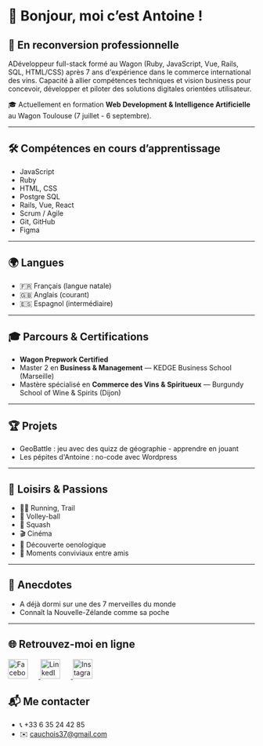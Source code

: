 # 👋 Bonjour, moi c’est Antoine !

## 🚀 En reconversion professionnelle

ADéveloppeur full-stack formé au Wagon (Ruby, JavaScript, Vue, Rails, SQL, HTML/CSS) après 7 ans d'expérience dans le commerce international des vins. Capacité à allier compétences techniques et vision business pour concevoir, développer et piloter des solutions digitales orientées utilisateur. 

🎓 Actuellement en formation **Web Development & Intelligence Artificielle** au Wagon Toulouse (7 juillet - 6 septembre).

---

## 🛠️ Compétences en cours d’apprentissage

- JavaScript
- Ruby
- HTML, CSS
- Postgre SQL
- Rails, Vue, React
- Scrum / Agile
- Git, GitHub
- Figma

---

## 🌍 Langues

- 🇫🇷 Français (langue natale)
- 🇬🇧 Anglais (courant)
- 🇪🇸 Espagnol (intermédiaire)

---

## 🎓 Parcours & Certifications

- **Wagon Prepwork Certified**
- Master 2 en **Business & Management** — KEDGE Business School (Marseille)
- Mastère spécialisé en **Commerce des Vins & Spiritueux** — Burgundy School of Wine & Spirits (Dijon)

---

## 🏆 Projets

- GeoBattle : jeu avec des quizz de géographie - apprendre en jouant
- Les pépites d'Antoine : no-code avec Wordpress 

---

## 🎉 Loisirs & Passions

- 🏃‍♂️ Running, Trail
- 🏐 Volley-ball
- 🎾 Squash
- 🎬 Cinéma
- 🍷 Découverte oenologique
- 🥂 Moments conviviaux entre amis

---

## 🤩 Anecdotes

- A déjà dormi sur une des 7 merveilles du monde
- Connaît la Nouvelle-Zélande comme sa poche

---

## 🌐 Retrouvez-moi en ligne

<p align="left">
  <a href="https://www.facebook.com/" target="_blank">
    <img src="https://upload.wikimedia.org/wikipedia/commons/5/51/Facebook_f_logo_%282019%29.svg" alt="Facebook" width="40" style="margin-right: 22px;"/>
  </a>
  <a href="https://www.linkedin.com/" target="_blank">
    <img src="https://upload.wikimedia.org/wikipedia/commons/c/ca/LinkedIn_logo_initials.png" alt="LinkedIn" width="40" style="margin-right: 22px;"/>
  </a>
  <a href="https://www.instagram.com/" target="_blank">
    <img src="https://upload.wikimedia.org/wikipedia/commons/a/a5/Instagram_icon.png" alt="Instagram" width="40"/>
  </a>
</p>

## 📬 Me contacter

- 📞 +33 6 35 24 42 85
- ✉️ cauchois37@gmail.com
